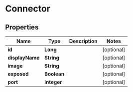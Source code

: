 
# Connector

## Properties
Name | Type | Description | Notes
------------ | ------------- | ------------- | -------------
**id** | **Long** |  |  [optional]
**displayName** | **String** |  |  [optional]
**image** | **String** |  |  [optional]
**exposed** | **Boolean** |  |  [optional]
**port** | **Integer** |  |  [optional]



